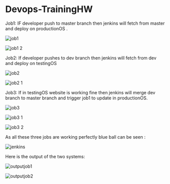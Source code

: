 # Devops-TrainingHW
Job1: IF developer push to master branch then jenkins will fetch from master and deploy on productionOS .

![job1](https://user-images.githubusercontent.com/64701398/81203627-c98d8800-8fe5-11ea-8029-46f8c183a020.png)


![job1 2](https://user-images.githubusercontent.com/64701398/81203649-d14d2c80-8fe5-11ea-91e1-12d0aee8cf63.png)


Job2: If developer pushes to dev branch then jenkins will fetch from dev and deploy on testingOS

![job2](https://user-images.githubusercontent.com/64701398/81203672-d7430d80-8fe5-11ea-824a-0dba51044aff.png)

![job2 1](https://user-images.githubusercontent.com/64701398/81203687-dad69480-8fe5-11ea-8191-7f444bfa26a6.png)


Job3: If in testingOS website is working fine then jenkins will merge dev branch to master branch and trigger job1 to update in productionOS.


![job3](https://user-images.githubusercontent.com/64701398/81203701-de6a1b80-8fe5-11ea-9ffd-bcb616e24943.png)

![job3 1](https://user-images.githubusercontent.com/64701398/81203711-e1650c00-8fe5-11ea-9f82-5a63db91132a.png)

![job3 2](https://user-images.githubusercontent.com/64701398/81203719-e4f89300-8fe5-11ea-957c-2a7c33baefa3.png)


As all these three jobs are working perfectly blue ball can be seen :

![jenkins](https://user-images.githubusercontent.com/64701398/81203736-eb870a80-8fe5-11ea-9eaf-71a3f1db986b.png)

Here is the output of the two systems:

![outputjob1](https://user-images.githubusercontent.com/64701398/81203756-f17ceb80-8fe5-11ea-8d07-7a13804088f7.png)

![outputjob2](https://user-images.githubusercontent.com/64701398/81203762-f477dc00-8fe5-11ea-803b-30a8f200703f.png)






